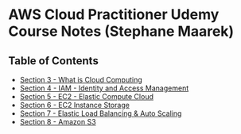 # AWS Cloud Practitioner Udemy Course Notes (Stephane Maarek)

## Table of Contents
- [Section 3 - What is Cloud Computing]()
- [Section 4 - IAM - Identity and Access Management]()
- [Section 5 - EC2 - Elastic Compute Cloud]()
- [Section 6 - EC2 Instance Storage]()
- [Section 7 - Elastic Load Balancing & Auto Scaling]()
- [Section 8 - Amazon S3]()